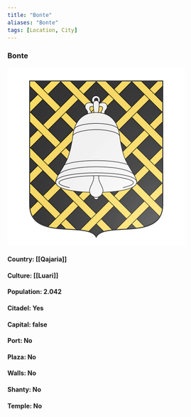 ```yaml
---
title: "Bonte"
aliases: "Bonte"
tags: [Location, City]
---
```

### Bonte
![](attachment/5e884054ab1098df94262dcfe6b816cc.svg)

#### Country: [[Qajaria]]

#### Culture: [[Luari]]

#### Population: 2.042

#### Citadel: Yes

#### Capital: false

#### Port: No

#### Plaza: No

#### Walls: No

#### Shanty: No

#### Temple: No

